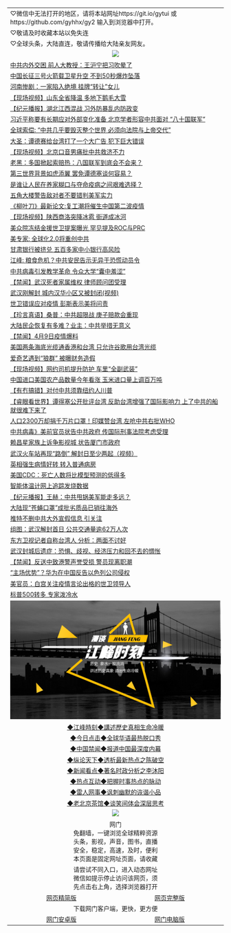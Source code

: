  <table>
 
<tr>
<td colspan="2" align=left>
♡微信中无法打开的地区，请将本站网址https://git.io/gytui 或 https://github.com/gyhhx/gy2 输入到浏览器中打开。 
 </td>
</tr>
 <tr>
 <td colspan="2" align=left>
♡敬请及时收藏本站以免失连
 </td>
   <tr>
<td colspan="2" align=left>
♡全球头条，大陆直连，敬请传播给大陆亲友网友。
 </td>
</tr>
 
 <tr>
    <td colspan="2" align=center><img src="https://cdn.jsdelivr.net/gh/gyoupiodf/im1/%E7%BD%91%E9%97%A8%E6%96%B0%E9%97%BB1.jpg"></td>
 </tr>
<tr><td colspan="2" align="left"><a href="https://xfine.casa/?name=c1154810&key=exgxucyqmkwgvwch&from=gy">中共内外交困 前人大教授：王沪宁把习吹晕了</a></td></tr>
<tr><td colspan="2" align="left"><a href="https://xfine.casa/?name=c1154825&key=exgxucyqmkwgvwch&from=gy">中国长征三号火箭载卫星升空 不到50秒爆炸坠落</a></td></tr>
<tr><td colspan="2" align="left"><a href="https://xfine.casa/?name=c1154832&key=exgxucyqmkwgvwch&from=gy">河南惨剧：一家陷入绝境 挂牌“转让”女儿</a></td></tr>
<tr><td colspan="2" align="left"><a href="https://xfine.casa/?name=c1154781&key=exgxucyqmkwgvwch&from=gy">【现场视频】山东全省降温 多地下鹅毛大雪</a></td></tr>
<tr><td colspan="2" align="left"><a href="https://xfine.casa/?name=c1154830&key=exgxucyqmkwgvwch&from=gy">【纪元播报】湖北江西混战 习外防暴乱内防政变</a></td></tr>
<tr><td colspan="2" align="left"><a href="https://xfine.casa/?name=c1154820&key=exgxucyqmkwgvwch&from=gy">习近平称要有长期应对外部变化准备 北京学者形容中共面对 “八十国联军”</a></td></tr>
<tr><td colspan="2" align="left"><a href="https://xfine.casa/?name=c1154775&key=exgxucyqmkwgvwch&from=gy">全球索偿: “中共几乎要毁灭整个世界 必须向法院与上帝交代”</a></td></tr>
<tr><td colspan="2" align="left"><a href="https://xfine.casa/?name=c1154787&key=exgxucyqmkwgvwch&from=gy">大圣：谭德赛给台湾打了一个大广告 犯下巨大错误</a></td></tr>
<tr><td colspan="2" align="left"><a href="https://xfine.casa/?name=c1154784&key=exgxucyqmkwgvwch&from=gy">【现场视频】北京口音男痛批中共救济不力</a></td></tr>
<tr><td colspan="2" align="left"><a href="https://xfine.casa/?name=c1154794&key=exgxucyqmkwgvwch&from=gy">老黑：多国掀起索赔热：八国联军到底会不会来？</a></td></tr>
<tr><td colspan="2" align="left"><a href="https://xfine.casa/?name=c1154819&key=exgxucyqmkwgvwch&from=gy">第三世界背景如虎添翼 罢免谭德塞谈何容易？</a></td></tr>
<tr><td colspan="2" align="left"><a href="https://xfine.casa/?name=c1154766&key=exgxucyqmkwgvwch&from=gy">是谁让人民在养家糊口与夺命疫病之间艰难选择？</a></td></tr>
<tr><td colspan="2" align="left"><a href="https://xfine.casa/?name=c1154836&key=exgxucyqmkwgvwch&from=gy">五角大楼警告敌对者不要错判美军实力</a></td></tr>
<tr><td colspan="2" align="left"><a href="https://xfine.casa/?name=c1154833&key=exgxucyqmkwgvwch&from=gy">《柳叶刀》最新论文:复工潮将催生中国第二波疫情</a></td></tr>
<tr><td colspan="2" align="left"><a href="https://xfine.casa/?name=c1154809&key=exgxucyqmkwgvwch&from=gy">【现场视频】陕西商洛突降冰雹 街道成冰河</a></td></tr>
<tr><td colspan="2" align="left"><a href="https://xfine.casa/?name=c1154834&key=exgxucyqmkwgvwch&from=gy">美众院冻结金援世卫提案曝光 罕见提及ROC与PRC</a></td></tr>
<tr><td colspan="2" align="left"><a href="https://xfine.casa/?name=c1154827&key=exgxucyqmkwgvwch&from=gy">美专家: 全球化2.0将重创中共</a></td></tr>
<tr><td colspan="2" align="left"><a href="https://xfine.casa/?name=c1154770&key=exgxucyqmkwgvwch&from=gy">甘肃银行被挤兑 五百多家中小银行高风险</a></td></tr>
<tr><td colspan="2" align="left"><a href="https://xfine.casa/?name=c1154840&key=exgxucyqmkwgvwch&from=gy">江峰: 粮食危机？中共安民告示无异于恐慌动员令</a></td></tr>
<tr><td colspan="2" align="left"><a href="https://xfine.casa/?name=c1154821&key=exgxucyqmkwgvwch&from=gy">中共病毒引发教学革命 令众大学“囊中羞涩”</a></td></tr>
<tr><td colspan="2" align="left"><a href="https://xfine.casa/?name=c1154802&key=exgxucyqmkwgvwch&from=gy">【禁闻】武汉死者家属维权 律师顾问团受理</a></td></tr>
<tr><td colspan="2" align="left"><a href="https://xfine.casa/?name=c1154804&key=exgxucyqmkwgvwch&from=gy">武汉刚解封 城内汉华小区又被封闭(视频)</a></td></tr>
<tr><td colspan="2" align="left"><a href="https://xfine.casa/?name=c1154765&key=exgxucyqmkwgvwch&from=gy">世卫错误应对疫情 彭斯表示美将问责</a></td></tr>
<tr><td colspan="2" align="left"><a href="https://xfine.casa/?name=c1154799&key=exgxucyqmkwgvwch&from=gy">【珍言真语】桑普：中共超限战 庚子赔款会重现</a></td></tr>
<tr><td colspan="2" align="left"><a href="https://xfine.casa/?name=c1154831&key=exgxucyqmkwgvwch&from=gy">大陆民企恢复有多难？业主：中共举措无意义</a></td></tr>
<tr><td colspan="2" align="left"><a href="https://xfine.casa/?name=c1154841&key=exgxucyqmkwgvwch&from=gy">【禁闻】4月9日疫情爆料</a></td></tr>
<tr><td colspan="2" align="left"><a href="https://xfine.casa/?name=c1154822&key=exgxucyqmkwgvwch&from=gy">美国两条海底光缆通香港和台湾 只允许谷歌用台湾光缆</a></td></tr>
<tr><td colspan="2" align="left"><a href="https://xfine.casa/?name=c1154824&key=exgxucyqmkwgvwch&from=gy">爱奇艺遇到“狼群” 被曝财务造假</a></td></tr>
<tr><td colspan="2" align="left"><a href="https://xfine.casa/?name=c1154793&key=exgxucyqmkwgvwch&from=gy">【现场视频】网约司机提升防护 车里“全副武装”</a></td></tr>
<tr><td colspan="2" align="left"><a href="https://xfine.casa/?name=c1154815&key=exgxucyqmkwgvwch&from=gy">中国进口美国农产品数量今年看涨 玉米进口量上调百万吨</a></td></tr>
<tr><td colspan="2" align="left"><a href="https://xfine.casa/?name=c1154828&key=exgxucyqmkwgvwch&from=gy">【有冇搞错】对付中共须靠纽约人川普</a></td></tr>
<tr><td colspan="2" align="left"><a href="https://xfine.casa/?name=c1154788&key=exgxucyqmkwgvwch&from=gy">【睿眼看世界】谭得塞公开批评台湾 反助台湾增强了国际影响力 上了中共的船就很难下来了</a></td></tr>
<tr><td colspan="2" align="left"><a href="https://xfine.casa/?name=c1154826&key=exgxucyqmkwgvwch&from=gy">人口2300万却捐千万片口罩！印媒赞台湾 左呛中共右批WHO</a></td></tr>
<tr><td colspan="2" align="left"><a href="https://xfine.casa/?name=c1154835&key=exgxucyqmkwgvwch&from=gy">中共病毒》美前官员状告中共政府 传国际刑事法院考虑受理</a></td></tr>
<tr><td colspan="2" align="left"><a href="https://xfine.casa/?name=c1154768&key=exgxucyqmkwgvwch&from=gy">赖昌星家族上诉争影视城 状告厦门市政府</a></td></tr>
<tr><td colspan="2" align="left"><a href="https://xfine.casa/?name=c1154786&key=exgxucyqmkwgvwch&from=gy">武汉火车站再现“路倒” 解封日至少两起（视频）</a></td></tr>
<tr><td colspan="2" align="left"><a href="https://xfine.casa/?name=c1154818&key=exgxucyqmkwgvwch&from=gy">英相强生病情好转 转入普通病房</a></td></tr>
<tr><td colspan="2" align="left"><a href="https://xfine.casa/?name=c1154769&key=exgxucyqmkwgvwch&from=gy">美国CDC：死亡人数将比模型预测的低得多</a></td></tr>
<tr><td colspan="2" align="left"><a href="https://xfine.casa/?name=c1154805&key=exgxucyqmkwgvwch&from=gy">智能体温计网上追踪发烧数据</a></td></tr>
<tr><td colspan="2" align="left"><a href="https://xfine.casa/?name=c1154798&key=exgxucyqmkwgvwch&from=gy">【纪元播报】王赫：中共甩锅美军能走多远？</a></td></tr>
<tr><td colspan="2" align="left"><a href="https://xfine.casa/?name=c1154782&key=exgxucyqmkwgvwch&from=gy">大陆现“苍蝇口罩”成批劣质品已销往海外</a></td></tr>
<tr><td colspan="2" align="left"><a href="https://xfine.casa/?name=c1154808&key=exgxucyqmkwgvwch&from=gy">推特不删中共大外宣假信息 引关注</a></td></tr>
<tr><td colspan="2" align="left"><a href="https://xfine.casa/?name=c1154783&key=exgxucyqmkwgvwch&from=gy">组图：武汉解封首日 公共交通量逾62万人次</a></td></tr>
<tr><td colspan="2" align="left"><a href="https://xfine.casa/?name=c1154771&key=exgxucyqmkwgvwch&from=gy">东方卫视记者自称台湾人 分析：两面不讨好</a></td></tr>
<tr><td colspan="2" align="left"><a href="https://xfine.casa/?name=c1154812&key=exgxucyqmkwgvwch&from=gy">武汉封城后遗症：恐惧、歧视、经济压力和回不去的惆怅</a></td></tr>
<tr><td colspan="2" align="left"><a href="https://xfine.casa/?name=c1154842&key=exgxucyqmkwgvwch&from=gy">【禁闻】反送中致港警声誉受损 警员现离职潮</a></td></tr>
<tr><td colspan="2" align="left"><a href="https://xfine.casa/?name=c1154785&key=exgxucyqmkwgvwch&from=gy">“主场优势”？华为在中国反告以色列公司侵权</a></td></tr>
<tr><td colspan="2" align="left"><a href="https://xfine.casa/?name=c1154801&key=exgxucyqmkwgvwch&from=gy">美官员：白宫关注疫情言论出格的世卫领导人</a></td></tr>
<tr><td colspan="2" align="left"><a href="https://xfine.casa/?name=c1154774&key=exgxucyqmkwgvwch&from=gy">标普500转多 专家泼冷水</a></td></tr>

 <tr>
   <td colspan="2" align=center><img src="https://github.com/gyoupiodf/im1/blob/master/jf-1.jpg"></td>
  </tr>
   <tr>
   <td colspan="2" align=center> 
<a href="https://xfine.casa/oo.aspx?name=c922850&key=exgxucyqmkwgvwch&from=gy&tag=9877">◆江峰時刻◆講述歷史真相生命冷暖</a><br/>
    </td>
  </tr>
   <tr>
   <td colspan="2" align=center> 
<a href="https://xfine.casa/oo.aspx?name=c816850&key=exgxucyqmkwgvwch&from=gy&tag=9877">◆今日点击◆全球华语最热脱口秀</a><br/>
    </td>
  </tr>
  <tr>
  <td colspan="2" align=center>
<a href="https://xfine.casa/oo.aspx?name=c816860&key=exgxucyqmkwgvwch&from=gy&tag=99733110">◆中国禁闻◆报道中国最深度内幕</a><br/>
   </tr>
  <tr>
     <td colspan="2" align=center>
<a href="https://xfine.casa/oo.aspx?name=c816855&key=exgxucyqmkwgvwch&from=gy&tag=997110">◆纵论天下◆透析最新热点之陈破空</a><br/>
   </tr>
   <tr>
      <td colspan="2" align=center>
<a href="https://xfine.casa/oo.aspx?name=c838308&key=exgxucyqmkwgvwch&from=gy&tag=9973110">◆新闻看点◆著名时政分析之李沐阳</a><br/>
   </tr>
   <tr>
     <td colspan="2" align=center>
<a href="https://xfine.casa/oo.aspx?name=c816852&key=exgxucyqmkwgvwch&from=gy&tag=9733110">◆热点互动◆把握时事热点的脉动</a><br/>
   </tr>
   <tr>
      <td colspan="2" align=center>
<a href="https://xfine.casa/oo.aspx?name=c816694&key=exgxucyqmkwgvwch&from=gy&tag=93310">◆雷人网事◆讽刺幽默的诙谐小品</a><br/>
   </tr>
   <tr>
    <td colspan="2" align=center>
<a href="https://xfine.casa/oo.aspx?name=c816650&key=exgxucyqmkwgvwch&from=gy&tag=9973110">◆老北京茶馆◆谈笑间体会深层思考</a><br/>
   </tr>
 <tr>
    <td colspan="2" align="center"><img src="https://gitlab.com/ogate2/up/raw/master/_/oGate65.jpg"/></td>
  </tr>
  <tr>
    <td colspan="2" align="center">网门<br/>免翻墙，一键浏览全球精粹资源<br/>头条，影视，声音，图书，直播<br/>安全，稳定，高速，及时，便利<br/>本页面是固定网址页面，请收藏</td>
  <tr>
  <tr>
    <td colspan="2" align="center">请尝试不同入口，进入动态网址<br/>微信如提示停止访问该网页，须<br/>先点击右上角，选择浏览器打开</td>
  <tr>  
  <tr>
    <td align="center"><a href="https://gitcdn.xyz/repo/otiny/up/master/show002.htm">网页精简版</a></td>
    <td align="center"><a href="https://gitcdn.xyz/repo/otiny/up/master/show001.htm">网页完整版</a></td>
  </tr>
  <tr>
    <td colspan="2" align="center">下载网门客户端，更快，更方便</td>
  <tr>
  <tr>
    <td align="center"><a href="https://raw.githubusercontent.com/opipe/up/master/oGatea.apk">网门安卓版</a></td>
    <td align="center"><a href="https://raw.githubusercontent.com/opipe/up/master/oGate.zip">网门电脑版</a></td>
  </tr>
</table>
